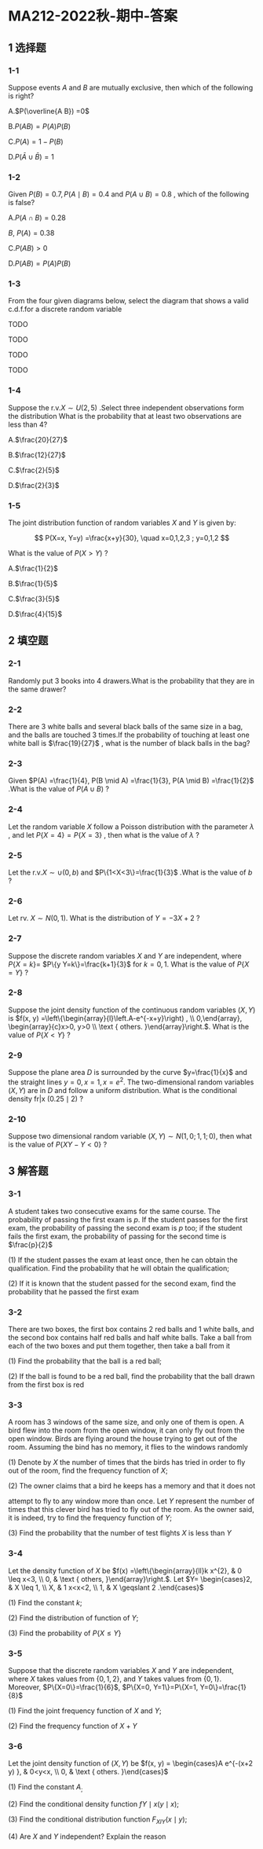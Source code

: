 # MA212-2022秋-期中-答案

## 1 选择题

### 1-1

Suppose events $A$ and $B$ are mutually exclusive, then which of the following is right?

A.$P(\overline{A B}) =0$

B.$P(A B) =P(A) P(B)$

C.$P(A) =1-P(B)$

D.$P(\bar{A} \cup \bar{B}) =1$

### 1-2

Given $P(B) =0.7, P(A \mid B) =0.4$ and $P(A \cup B) =0.8$ , which of the following is false?

A.$P(A \cap B) =0.28$

$B, ~ P(A) =0.38$

C.$P(A B) >0$

D.$P(A B) =P(A) P(B)$

### 1-3

From the four given diagrams below, select the diagram that shows a valid c.d.f.for a discrete random variable

TODO

TODO

TODO

TODO


### 1-4

Suppose the r.v.$X \sim U(2,5)$ .Select three independent observations form the distribution What is the probability that at least two observations are less than 4?

A.$\frac{20}{27}$

B.$\frac{12}{27}$

C.$\frac{2}{5}$

D.$\frac{2}{3}$

### 1-5

The joint distribution function of random variables $X$ and $Y$ is given by:

$$
P(X=x, Y=y) =\frac{x+y}{30}, \quad x=0,1,2,3 ; y=0,1,2
$$

What is the value of $P(X>Y)$ ?

A.$\frac{1}{2}$

B.$\frac{1}{5}$

C.$\frac{3}{5}$

D.$\frac{4}{15}$

## 2 填空题

### 2-1

Randomly put 3 books into 4 drawers.What is the probability that they are in the same drawer?

### 2-2

There are 3 white balls and several black balls of the same size in a bag, and the balls are touched 3 times.If the probability of touching at least one white ball is $\frac{19}{27}$ , what is the number of black balls in the bag?

### 2-3

Given $P(A) =\frac{1}{4}, P(B \mid A) =\frac{1}{3}, P(A \mid B) =\frac{1}{2}$ .What is the value of $P(A \cup B)$ ?

### 2-4

Let the random variable $X$ follow a Poisson distribution with the parameter $\lambda$ , and let $P\{X=4\}=P\{X=3\}$ , then what is the value of $\lambda$ ?

### 2-5

Let the r.v.$X \sim \cup(0, b)$ and $P\{1<X<3\}=\frac{1}{3}$ .What is the value of $b$ ?

### 2-6

Let rv. $X \sim N(0,1)$. What is the distribution of $Y=-3 X+2$ ?

### 2-7

Suppose the discrete random variables $X$ and $Y$ are independent, where $P\{X=k\}=$ $P\{y Y=k\}=\frac{k+1}{3}$ for $k=0,1$. What is the value of $P\{X=Y\}$ ?

### 2-8

Suppose the joint density function of the continuous random variables $(X, Y)$ is $f(x, y) =\left\{\begin{array}{l}\left.A-e^{-x+y}\right) , \\ 0,\end{array}, \begin{array}{c}x>0, y>0 \\ \text { others. }\end{array}\right.$. What is the value of $P\{X<Y\}$ ?

### 2-9

Suppose the plane area $D$ is surrounded by the curve $y=\frac{1}{x}$ and the straight lines $y=0, x=1, x=e^{2}$. The two-dimensional random variables $(X, Y)$ are in $D$ and follow a uniform distribution. What is the conditional density fr|x $(0.25 \mid 2)$ ?

### 2-10

Suppose two dimensional random variable $(X, Y) \sim N(1,0 ; 1,1 ; 0)$, then what is the value of $P\{X Y-Y<0\}$ ?

## 3 解答题

### 3-1

A student takes two consecutive exams for the same course. The probability of passing the first exam is $p$. If the student passes for the first exam, the probability of passing the second exam is $p$ too; if the student fails the first exam, the probability of passing for the second time is $\frac{p}{2}$

(1) If the student passes the exam at least once, then he can obtain the qualification. Find the probability that he will obtain the qualification;

(2) If it is known that the student passed for the second exam, find the probability that he passed the first exam

### 3-2

There are two boxes, the first box contains 2 red balls and 1 white balls, and the second box contains half red balls and half white balls. Take a ball from each of the two boxes and put them together, then take a ball from it

(1) Find the probability that the ball is a red ball;

(2) If the ball is found to be a red ball, find the probability that the ball drawn from the first box is red

### 3-3

A room has 3 windows of the same size, and only one of them is open. A bird flew into the room from the open window, it can only fly out from the open window. Birds are flying around the house trying to get out of the room. Assuming the bind has no memory, it flies to the windows randomly

(1) Denote by $X$ the number of times that the birds has tried in order to fly out of the room, find the frequency function of $X$;

(2) The owner claims that a bird he keeps has a memory and that it does not

attempt to fly to any window more than once. Let $Y$ represent the number of times that this clever bird has tried to fly out of the room. As the owner said, it is indeed, try to find the frequency function of $Y$;

(3) Find the probability that the number of test flights $X$ is less than $Y$

### 3-4

Let the density function of $X$ be $f(x) =\left\{\begin{array}{ll}k x^{2}, & 0 \leq x<3, \\ 0, & \text { others, }\end{array}\right.$. Let $Y= \begin{cases}2, & X \leq 1, \\ X, & 1 x<x<2, \\ 1, & X \geqslant 2 .\end{cases}$

(1) Find the constant $k$;

(2) Find the distribution of function of $Y$;

(3) Find the probability of $P\{X \leq Y\}$

### 3-5

Suppose that the discrete random variables $X$ and $Y$ are independent, where $X$ takes values from $\{0,1,2\}$, and $Y$ takes values from $\{0,1\}$. Moreover, $P\{X=0\}=\frac{1}{6}$, $P\{X=0, Y=1\}=P\{X=1, Y=0\}=\frac{1}{8}$

(1) Find the joint frequency function of $X$ and $Y$;

(2) Find the frequency function of $X+Y$

### 3-6

Let the joint density function of $(X, Y)$ be $f(x, y) = \begin{cases}A e^{-(x+2 y) }, & 0<y<x, \\ 0, & \text { others. }\end{cases}$

(1) Find the constant $A_{\text {; }}$

(2) Find the conditional density function $f Y \mid x(y \mid x)$;

(3) Find the conditional distribution function $F_{X I Y}(x \mid y)$;

(4) Are $X$ and $Y$ independent? Explain the reason

